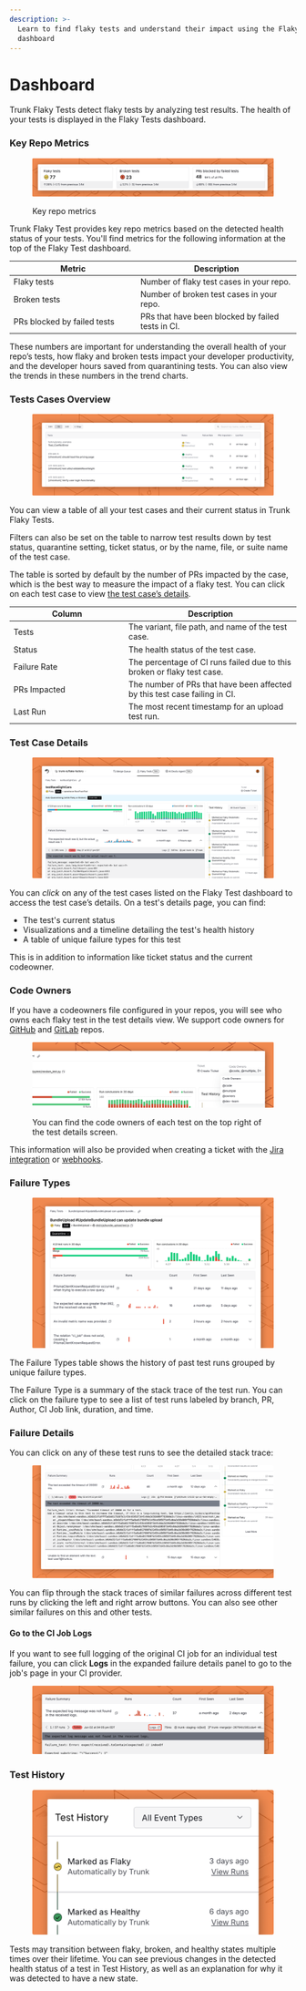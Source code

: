 ```yaml
---
description: >-
  Learn to find flaky tests and understand their impact using the Flaky Tests
  dashboard
---
```


# Dashboard

Trunk Flaky Tests detect flaky tests by analyzing test results. The health of your tests is displayed in the Flaky Tests dashboard.

### Key Repo Metrics

<figure><picture><source srcset="../.gitbook/assets/key-metrics-dark.png" media="(prefers-color-scheme: dark)"><img src="../.gitbook/assets/key-metrics-light.png" alt=""></picture><figcaption><p>Key repo metrics</p></figcaption></figure>

Trunk Flaky Test provides key repo metrics based on the detected health status of your tests. You'll find metrics for the following information at the top of the Flaky Test dashboard.

<table><thead><tr><th width="209">Metric</th><th>Description</th></tr></thead><tbody><tr><td>Flaky tests</td><td>Number of flaky test cases in your repo.</td></tr><tr><td>Broken tests</td><td>Number of broken test cases in your repo.</td></tr><tr><td>PRs blocked by failed tests</td><td>PRs that have been blocked by failed tests in CI.</td></tr></tbody></table>

These numbers are important for understanding the overall health of your repo’s tests, how flaky and broken tests impact your developer productivity, and the developer hours saved from quarantining tests. You can also view the trends in these numbers in the trend charts.

### Tests Cases Overview

<figure><picture><source srcset="../.gitbook/assets/flaky-tests-overview-table-v2-dark.png" media="(prefers-color-scheme: dark)"><img src="../.gitbook/assets/flaky-tests-overview-table-v2-light.png" alt=""></picture><figcaption></figcaption></figure>

You can view a table of all your test cases and their current status in Trunk Flaky Tests.

Filters can also be set on the table to narrow test results down by test status, quarantine setting, ticket status, or by the name, file, or suite name of the test case.&#x20;

The table is sorted by default by the number of PRs impacted by the case, which is the best way to measure the impact of a flaky test. You can click on each test case to view [the test case’s details](dashboard.md#test-case-details).

<table><thead><tr><th width="188">Column</th><th>Description</th></tr></thead><tbody><tr><td>Tests</td><td>The variant, file path, and name of the test case.</td></tr><tr><td>Status</td><td>The health status of the test case.</td></tr><tr><td>Failure Rate</td><td>The percentage of CI runs failed due to this broken or flaky test case.</td></tr><tr><td>PRs Impacted</td><td>The number of PRs that have been affected by this test case failing in CI.</td></tr><tr><td>Last Run</td><td>The most recent timestamp for an upload test run.</td></tr></tbody></table>

### Test Case Details

<figure><picture><source srcset="../.gitbook/assets/flaky-tests-failure-details-dark.png" media="(prefers-color-scheme: dark)"><img src="../.gitbook/assets/flaky-tests-failure-details-light.png" alt=""></picture><figcaption></figcaption></figure>

You can _click_ on any of the test cases listed on the Flaky Test dashboard to access the test case’s details. On a test's details page, you can find:

* The test's current status
* Visualizations and a timeline detailing the test's health history
* A table of unique failure types for this test

This is in addition to information like ticket status and the current codeowner.

### **Code Owners**

If you have a codeowners file configured in your repos, you will see who owns each flaky test in the test details view. We support code owners for [GitHub](https://docs.gitlab.com/ee/user/project/codeowners/) and [GitLab](https://docs.gitlab.com/ee/user/project/codeowners/) repos.

<figure><picture><source srcset="../.gitbook/assets/details-code-owners-dark.png" media="(prefers-color-scheme: dark)"><img src="../.gitbook/assets/details-code-owners-light.png" alt=""></picture><figcaption><p>You can find the code owners of each test on the top right of the test details screen.</p></figcaption></figure>

This information will also be provided when creating a ticket with the [Jira integration](ticketing-integrations/jira-integration.md) or [webhooks](webhooks/).

### **Failure Types**

<figure><picture><source srcset="../.gitbook/assets/unique-failure-reason-dark.png" media="(prefers-color-scheme: dark)"><img src="../.gitbook/assets/unique-failure-reason-light.png" alt=""></picture><figcaption></figcaption></figure>

The Failure Types table shows the history of past test runs grouped by unique failure types.

The Failure Type is a summary of the stack trace of the test run. You can click on the failure type to see a list of test runs labeled by branch, PR, Author, CI Job link, duration, and time.&#x20;

### Failure Details

You can click on any of these test runs to see the detailed stack trace:

<figure><picture><source srcset="../.gitbook/assets/run-details-dark.png" media="(prefers-color-scheme: dark)"><img src="../.gitbook/assets/run-details-light.png" alt=""></picture><figcaption></figcaption></figure>

You can flip through the stack traces of similar failures across different test runs by clicking the left and right arrow buttons. You can also see other similar failures on this and other tests.

#### Go to the CI Job Logs

If you want to see full logging of the original CI job for an individual test failure, you can click **Logs** in the expanded failure details panel to go to the job's page in your CI provider.

<figure><picture><source srcset="../.gitbook/assets/failure-logs-dark.png" media="(prefers-color-scheme: dark)"><img src="../.gitbook/assets/failure-logs-light.png" alt=""></picture><figcaption></figcaption></figure>

### **Test History**

<figure><picture><source srcset="../.gitbook/assets/test-history-dark.png" media="(prefers-color-scheme: dark)"><img src="../.gitbook/assets/test-history-light.png" alt=""></picture><figcaption></figcaption></figure>

Tests may transition between flaky, broken, and healthy states multiple times over their lifetime. You can see previous changes in the detected health status of a test in Test History, as well as an explanation for why it was detected to have a new state.

